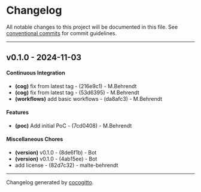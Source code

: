 # Changelog
All notable changes to this project will be documented in this file. See [conventional commits](https://www.conventionalcommits.org/) for commit guidelines.

- - -
## v0.1.0 - 2024-11-03
#### Continuous Integration
- **(cog)** fix from latest tag - (216e9c1) - M.Behrendt
- **(cog)** fix from latest tag - (53d6395) - M.Behrendt
- **(workflows)** add basic workflows - (da8afc3) - M.Behrendt
#### Features
- **(poc)** Add initial PoC - (7cd0408) - M.Behrendt
#### Miscellaneous Chores
- **(version)** v0.1.0 - (8de6f1b) - Bot
- **(version)** v0.1.0 - (4ab15ee) - Bot
- add license - (82d7c32) - malte-behrendt

- - -

Changelog generated by [cocogitto](https://github.com/cocogitto/cocogitto).